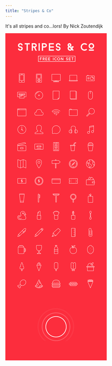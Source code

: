 ```yaml
---
title: "Stripes & Co"
---
```


It's all stripes and co...lors! By Nick Zoutendijk

![Stripes & Co](assets/img/work/proj-8/stripes-co-NickZoutendijk.jpg)
